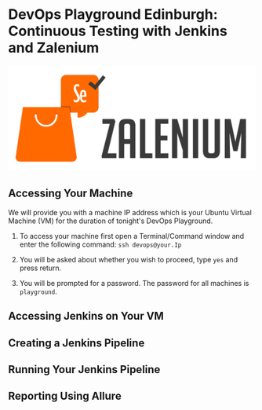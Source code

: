 # DevOps Playground Edinburgh: Continuous Testing with Jenkins and Zalenium

![](images/zalenium.png)

## Accessing Your Machine

We will provide you with a machine IP address which is your Ubuntu Virtual Machine (VM) for the duration of tonight's DevOps Playground.

1. To access your machine first open a Terminal/Command window and enter the following command:
    `ssh devops@your.Ip`

2. You will be asked about whether you wish to proceed, type `yes` and press return.
    
3. You will be prompted for a password. The password for all machines is `playground`. 

## Accessing Jenkins on Your VM

## Creating a Jenkins Pipeline

## Running Your Jenkins Pipeline

## Reporting Using Allure

